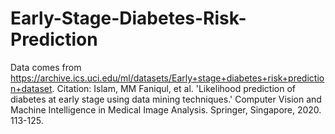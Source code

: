 # Early-Stage-Diabetes-Risk-Prediction

Data comes from https://archive.ics.uci.edu/ml/datasets/Early+stage+diabetes+risk+prediction+dataset.
Citation: Islam, MM Faniqul, et al. 'Likelihood prediction of diabetes at early stage using data mining techniques.' Computer Vision and Machine Intelligence in Medical Image Analysis. Springer, Singapore, 2020. 113-125.
